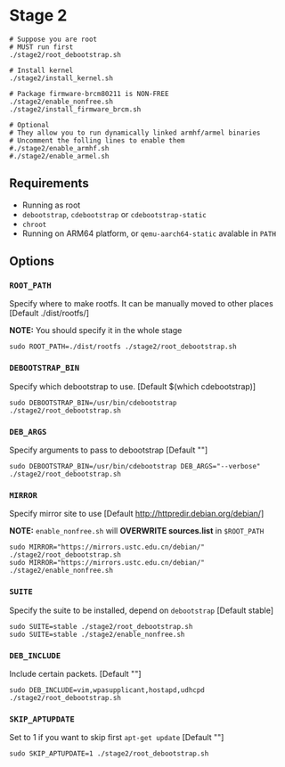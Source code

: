 # Stage 2
```
# Suppose you are root
# MUST run first
./stage2/root_debootstrap.sh

# Install kernel
./stage2/install_kernel.sh

# Package firmware-brcm80211 is NON-FREE
./stage2/enable_nonfree.sh
./stage2/install_firmware_brcm.sh

# Optional
# They allow you to run dynamically linked armhf/armel binaries
# Uncomment the folling lines to enable them
#./stage2/enable_armhf.sh
#./stage2/enable_armel.sh

```

## Requirements
* Running as root
* `debootstrap`, `cdebootstrap` or `cdebootstrap-static`
* `chroot`
* Running on ARM64 platform, or `qemu-aarch64-static` avalable in `PATH`

## Options
### `ROOT_PATH`
Specify where to make rootfs.
It can be manually moved to other places [Default ./dist/rootfs/]

**NOTE:** You should specify it in the whole stage

    sudo ROOT_PATH=./dist/rootfs ./stage2/root_debootstrap.sh

### `DEBOOTSTRAP_BIN`
Specify which debootstrap to use. [Default $(which cdebootstrap)]

    sudo DEBOOTSTRAP_BIN=/usr/bin/cdebootstrap ./stage2/root_debootstrap.sh

### `DEB_ARGS`
Specify arguments to pass to debootstrap [Default ""]

    sudo DEBOOTSTRAP_BIN=/usr/bin/cdebootstrap DEB_ARGS="--verbose" ./stage2/root_debootstrap.sh


### `MIRROR`
Specify mirror site to use [Default http://httpredir.debian.org/debian/]

**NOTE:** `enable_nonfree.sh` will **OVERWRITE sources.list** in `$ROOT_PATH`

    sudo MIRROR="https://mirrors.ustc.edu.cn/debian/" ./stage2/root_debootstrap.sh
    sudo MIRROR="https://mirrors.ustc.edu.cn/debian/" ./stage2/enable_nonfree.sh

### `SUITE`
Specify the suite to be installed, depend on `debootstrap` [Default stable]

    sudo SUITE=stable ./stage2/root_debootstrap.sh
    sudo SUITE=stable ./stage2/enable_nonfree.sh

### `DEB_INCLUDE`
Include certain packets. [Default ""]

    sudo DEB_INCLUDE=vim,wpasupplicant,hostapd,udhcpd ./stage2/root_debootstrap.sh

### `SKIP_APTUPDATE`
Set to 1 if you want to skip first `apt-get update` [Default ""]

    sudo SKIP_APTUPDATE=1 ./stage2/root_debootstrap.sh


